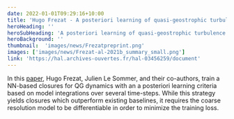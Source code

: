```yaml
---
date: 2022-01-01T09:29:16+10:00
title: 'Hugo Frezat - A posteriori learning of quasi-geostrophic turbulence parametrization'
heroHeading: ''
heroSubHeading: 'A posteriori learning of quasi-geostrophic turbulence parametrization: an experiment on integration steps'
heroBackground: ''
thumbnail:  'images/news/Frezatpreprint.png'
images: ['images/news/Frezat-al-2021b_summary_small.png']
link: 'https://hal.archives-ouvertes.fr/hal-03456259/document'
---
```


In this [paper](https://hal.archives-ouvertes.fr/hal-03456259/document), Hugo Frezat, Julien Le Sommer, and their co-authors, train a NN-based closures for QG dynamics with an a posteriori learning criteria based on model integrations over several time-steps. While this strategy yields closures which outperform existing baselines, it requires the coarse resolution model to be  differentiable in order to minimize the training loss.
